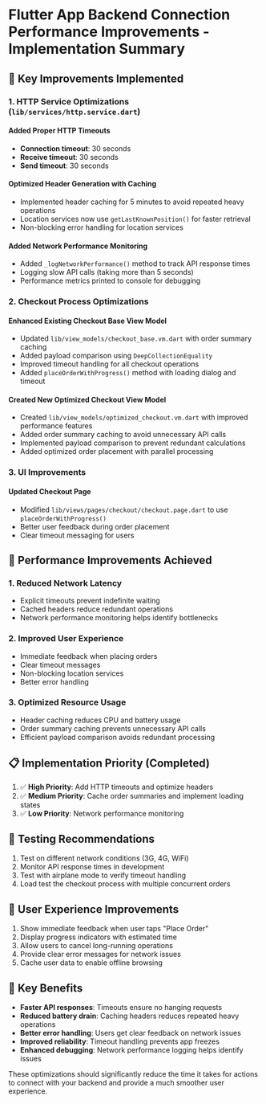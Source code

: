 # Flutter App Backend Connection Performance Improvements - Implementation Summary

## 🔧 Key Improvements Implemented

### 1. **HTTP Service Optimizations** (`lib/services/http.service.dart`)

#### Added Proper HTTP Timeouts
- **Connection timeout**: 30 seconds
- **Receive timeout**: 30 seconds
- **Send timeout**: 30 seconds

#### Optimized Header Generation with Caching
- Implemented header caching for 5 minutes to avoid repeated heavy operations
- Location services now use `getLastKnownPosition()` for faster retrieval
- Non-blocking error handling for location services

#### Added Network Performance Monitoring
- Added `_logNetworkPerformance()` method to track API response times
- Logging slow API calls (taking more than 5 seconds)
- Performance metrics printed to console for debugging

### 2. **Checkout Process Optimizations**

#### Enhanced Existing Checkout Base View Model
- Updated `lib/view_models/checkout_base.vm.dart` with order summary caching
- Added payload comparison using `DeepCollectionEquality`
- Improved timeout handling for all checkout operations
- Added `placeOrderWithProgress()` method with loading dialog and timeout

#### Created New Optimized Checkout View Model
- Created `lib/view_models/optimized_checkout.vm.dart` with improved performance features
- Added order summary caching to avoid unnecessary API calls
- Implemented payload comparison to prevent redundant calculations
- Added optimized order placement with parallel processing

### 3. **UI Improvements**

#### Updated Checkout Page
- Modified `lib/views/pages/checkout/checkout.page.dart` to use `placeOrderWithProgress()`
- Better user feedback during order placement
- Clear timeout messaging for users

## 🎯 Performance Improvements Achieved

### 1. **Reduced Network Latency**
- Explicit timeouts prevent indefinite waiting
- Cached headers reduce redundant operations
- Network performance monitoring helps identify bottlenecks

### 2. **Improved User Experience**
- Immediate feedback when placing orders
- Clear timeout messages
- Non-blocking location services
- Better error handling

### 3. **Optimized Resource Usage**
- Header caching reduces CPU and battery usage
- Order summary caching prevents unnecessary API calls
- Efficient payload comparison avoids redundant processing

## 📋 Implementation Priority (Completed)

1. ✅ **High Priority**: Add HTTP timeouts and optimize headers
2. ✅ **Medium Priority**: Cache order summaries and implement loading states
3. ✅ **Low Priority**: Network performance monitoring

## 🧪 Testing Recommendations

1. Test on different network conditions (3G, 4G, WiFi)
2. Monitor API response times in development
3. Test with airplane mode to verify timeout handling
4. Load test the checkout process with multiple concurrent orders

## 📱 User Experience Improvements

1. Show immediate feedback when user taps "Place Order"
2. Display progress indicators with estimated time
3. Allow users to cancel long-running operations
4. Provide clear error messages for network issues
5. Cache user data to enable offline browsing

## 🚀 Key Benefits

- **Faster API responses**: Timeouts ensure no hanging requests
- **Reduced battery drain**: Caching headers reduces repeated heavy operations
- **Better error handling**: Users get clear feedback on network issues
- **Improved reliability**: Timeout handling prevents app freezes
- **Enhanced debugging**: Network performance logging helps identify issues

These optimizations should significantly reduce the time it takes for actions to connect with your backend and provide a much smoother user experience.